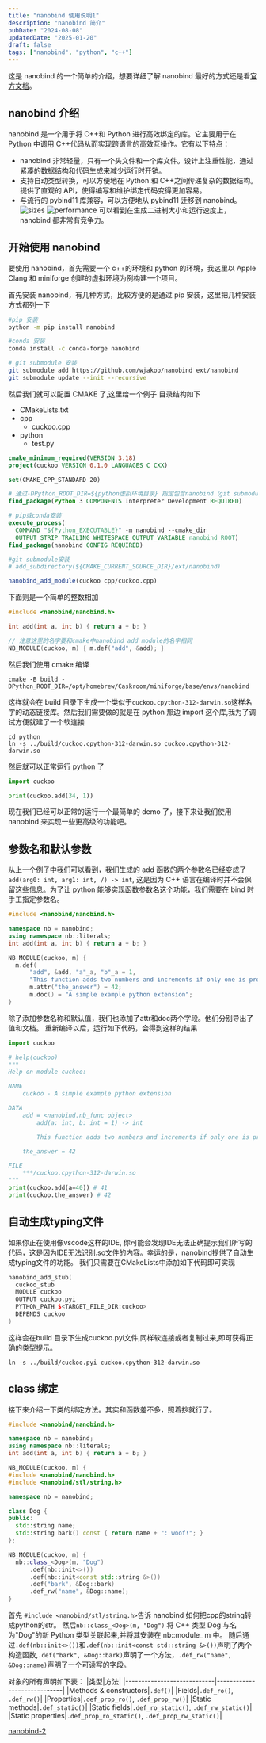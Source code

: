 ```yaml
---
title: "nanobind 使用说明1"
description: "nanobind 简介"
pubDate: "2024-08-08"
updatedDate: "2025-01-20"
draft: false
tags: ["nanobind", "python", "c++"]
---
```


这是 nanobind 的一个简单的介绍，想要详细了解 nanobind 最好的方式还是看[官方文档](https://nanobind.readthedocs.io/en/latest/index.html)。

## nanobind 介绍

nanobind 是一个用于将 C++和 Python 进行高效绑定的库。它主要用于在 Python 中调用 C++代码从而实现跨语言的高效互操作。它有以下特点：

- nanobind 非常轻量，只有一个头文件和一个库文件。设计上注重性能，通过紧凑的数据结构和代码生成来减少运行时开销。
- 支持自动类型转换，可以方便地在 Python 和 C++之间传递复杂的数据结构。提供了直观的 API，使得编写和维护绑定代码变得更加容易。
- 与流行的 pybind11 库兼容，可以方便地从 pybind11 迁移到 nanobind。
  ![sizes](https://nanobind.readthedocs.io/en/latest/_images/sizes.svg)
  ![performance](https://nanobind.readthedocs.io/en/latest/_images/perf.svg)
  可以看到在生成二进制大小和运行速度上，nanobind 都非常有竞争力。

## 开始使用 nanobind

要使用 nanobind，首先需要一个 c++的环境和 python 的环境，我这里以 Apple Clang 和 miniforge 创建的虚拟环境为例构建一个项目。

首先安装 nanobind，有几种方式，比较方便的是通过 pip 安装，这里把几种安装方式都列一下

```sh
#pip 安装
python -m pip install nanobind

#conda 安装
conda install -c conda-forge nanobind

# git submodule 安装
git submodule add https://github.com/wjakob/nanobind ext/nanobind
git submodule update --init --recursive
```

然后我们就可以配置 CMAKE 了,这里给一个例子
目录结构如下

- CMakeLists.txt
- cpp
  - cuckoo.cpp
- python
  - test.py

```cmake title="CMakeLists.txt"
cmake_minimum_required(VERSION 3.18)
project(cuckoo VERSION 0.1.0 LANGUAGES C CXX)

set(CMAKE_CPP_STANDARD 20)

# 通过-DPython_ROOT_DIR=${python虚拟环境目录} 指定包含nanobind（git submodule安装不需要）的Python环境，这里的编译环境和编译出来的库的使用环境可以不是同一个，但是需要版本相同。
find_package(Python 3 COMPONENTS Interpreter Development REQUIRED)

# pip或conda安装
execute_process(
  COMMAND "${Python_EXECUTABLE}" -m nanobind --cmake_dir
  OUTPUT_STRIP_TRAILING_WHITESPACE OUTPUT_VARIABLE nanobind_ROOT)
find_package(nanobind CONFIG REQUIRED)

#git submodule安装
# add_subdirectory(${CMAKE_CURRENT_SOURCE_DIR}/ext/nanobind)

nanobind_add_module(cuckoo cpp/cuckoo.cpp)
```

下面则是一个简单的整数相加

```cpp title="cpp/cuckoo.cpp"
#include <nanobind/nanobind.h>

int add(int a, int b) { return a + b; }

// 注意这里的名字要和cmake中nanobind_add_module的名字相同
NB_MODULE(cuckoo, m) { m.def("add", &add); }
```

然后我们使用 cmake 编译

```shell
cmake -B build -DPython_ROOT_DIR=/opt/homebrew/Caskroom/miniforge/base/envs/nanobind
```

这样就会在 build 目录下生成一个类似于`cuckoo.cpython-312-darwin.so`这样名字的动态链接库。然后我们需要做的就是在 python 那边 import 这个库,我为了调试方便就建了一个软连接

```shell
cd python
ln -s ../build/cuckoo.cpython-312-darwin.so cuckoo.cpython-312-darwin.so
```

然后就可以正常运行 python 了

```python title="python/test.py"
import cuckoo

print(cuckoo.add(34, 1))
```

现在我们已经可以正常的运行一个最简单的 demo 了，接下来让我们使用 nanobind 来实现一些更高级的功能吧。

## 参数名和默认参数

从上一个例子中我们可以看到，我们生成的 add 函数的两个参数名已经变成了 `add(arg0: int, arg1: int, /) -> int`, 这是因为 C++ 语言在编译时并不会保留这些信息。为了让 python 能够实现函数参数名这个功能，我们需要在 bind 时手工指定参数名。

```cpp title="cpp/cuckoo.cpp"
#include <nanobind/nanobind.h>

namespace nb = nanobind;
using namespace nb::literals;
int add(int a, int b) { return a + b; }

NB_MODULE(cuckoo, m) {
  m.def(
      "add", &add, "a"_a, "b"_a = 1,
      "This function adds two numbers and increments if only one is provided.");
      m.attr("the_answer") = 42;
      m.doc() = "A simple example python extension";
}
```

除了添加参数名称和默认值，我们也添加了attr和doc两个字段。他们分别导出了值和文档。
重新编译以后，运行如下代码，会得到这样的结果

```python
import cuckoo

# help(cuckoo)
"""
Help on module cuckoo:

NAME
    cuckoo - A simple example python extension

DATA
    add = <nanobind.nb_func object>
        add(a: int, b: int = 1) -> int

        This function adds two numbers and increments if only one is provided.

    the_answer = 42

FILE
    ***/cuckoo.cpython-312-darwin.so
"""
print(cuckoo.add(a=40)) # 41
print(cuckoo.the_answer) # 42
```

## 自动生成typing文件

如果你正在使用像vscode这样的IDE, 你可能会发现IDE无法正确提示我们所写的代码，这是因为IDE无法识别.so文件的内容。幸运的是，nanobind提供了自动生成typing文件的功能。
我们只需要在CMakeLists中添加如下代码即可实现

```cpp title="CMakeLists.txt"
nanobind_add_stub(
  cuckoo_stub
  MODULE cuckoo
  OUTPUT cuckoo.pyi
  PYTHON_PATH $<TARGET_FILE_DIR:cuckoo>
  DEPENDS cuckoo
)
```

这样会在build 目录下生成cuckoo.pyi文件,同样软连接或者复制过来,即可获得正确的类型提示。

```shell
ln -s ../build/cuckoo.pyi cuckoo.cpython-312-darwin.so
```

## class 绑定

接下来介绍一下类的绑定方法。其实和函数差不多，照着抄就行了。

```cpp title="cpp/cuckoo.cpp"
#include <nanobind/nanobind.h>

namespace nb = nanobind;
using namespace nb::literals;
int add(int a, int b) { return a + b; }

NB_MODULE(cuckoo, m) {
#include <nanobind/nanobind.h>
#include <nanobind/stl/string.h>

namespace nb = nanobind;

class Dog {
public:
  std::string name;
  std::string bark() const { return name + ": woof!"; }
};

NB_MODULE(cuckoo, m) {
  nb::class_<Dog>(m, "Dog")
      .def(nb::init<>())
      .def(nb::init<const std::string &>())
      .def("bark", &Dog::bark)
      .def_rw("name", &Dog::name);
}
```

首先 `#include <nanobind/stl/string.h>`告诉 nanobind 如何把cpp的string转成python的str。
然后`nb::class_<Dog>(m, "Dog")` 将 C++ 类型 Dog 与名为"Dog"的新 Python 类型关联起来,并将其安装在 nb::module\_ m 中。
随后通过`.def(nb::init<>())`和`.def(nb::init<const std::string &>())`声明了两个构造函数,`.def("bark", &Dog::bark)`声明了一个方法，`.def_rw("name", &Dog::name)`声明了一个可读写的字段。

对象的所有声明如下表：
|类型|方法|
|----------------------------|-----------------------------|
|Methods & constructors|`.def()`|
|Fields|`.def_ro()`, `.def_rw()`|
|Properties|`.def_prop_ro()`, `.def_prop_rw()`|
|Static methods|`.def_static()`|
|Static fields|`.def_ro_static()`, `.def_rw_static()`|
|Static properties|`.def_prop_ro_static()`, `.def_prop_rw_static()`|

[nanobind-2](/posts/nanobind/nanobind-2/)
